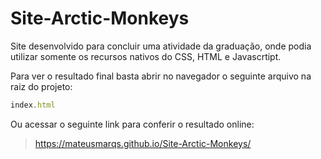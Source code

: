 # Site-Arctic-Monkeys

Site desenvolvido para concluir uma atividade da graduação, onde podia utilizar somente os recursos nativos do CSS, HTML e Javascrtipt.

Para ver o resultado final basta abrir no navegador o seguinte arquivo na raiz do projeto:

~~~javascript
index.html
~~~

Ou acessar o seguinte link para conferir o resultado online:


> https://mateusmarqs.github.io/Site-Arctic-Monkeys/

